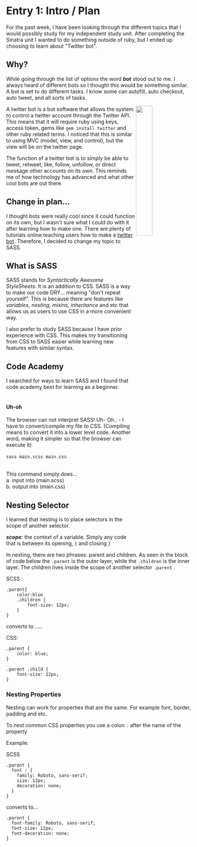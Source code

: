 # Entry 1: Intro / Plan 

For the past week, I have been looking through the different topics that I would possibly study for my independent study unit. After completing the Sinatra unit I wanted to do something outside of ruby, but I ended up choosing to learn about "Twitter bot".

## Why? 
While going through the list of options the word **_bot_** stood out to me. I always heard of different bots so I thought this would be something similar. A bot is set to do different tasks. I know some can autofill, auto checkout, auto tweet, and all sorts of tasks. 

<img src = "https://3vowli249lp13hl4bz2ku62r-wpengine.netdna-ssl.com/wp-content/uploads/index51-1200x1200.png" align = "right" height = 30% width = 30%> 
 
A twitter bot is a bot software that allows the system to control a twitter account through the Twitter API. This means that it will require ruby using keys, access token, gems like `gem install twitter` and other ruby related terms. I noticed that this is similar to using MVC (model, view, and control), but the view will be on the twitter page. 


The function of a twitter bot is to simply be able to tweet, retweet, like, follow, unfollow, or direct message other accounts on its own. 
This reminds me of how technology has advanced and what other cool bots are out there. 


## Change in plan...
I thought bots were really cool since it could function on its own, but I wasn't sure what I could do with it after learning how to make one. There are plenty of tutorials online teaching users how to make a [twitter bot](http://www.codebycodes.com/blog/2015/08/31/creating-a-simeple-twitter-bot-with-ruby). Therefore, I decided to change my topic to SASS.

## What is SASS 
SASS stands for _Syntactically Awesome StyleSheets_. It is an addition to CSS. SASS is a way to make our code DRY... meaning "don't repeat yourself". This is because there are features like _variables, nesting, mixins, inheritance_ and etc that allows us as users to use CSS in a more convenient way. 

I also prefer to study SASS because I have prior experience with CSS. This makes my transitioning from CSS to SASS easier while learning  new features with similar syntax. 

## Code Academy
I searched for ways to learn SASS and I found that code academy best for learning as a beginner.  
<br>

#### Uh-oh
   The browser can not interpret SASS! Uh- Oh.. 
    - I have to convert/compile my file to CSS. (Compiling means to convert it into a lower level code. Another word, making it simpler so that the browser can execute it)  
    <br> 
  `sass main.scss main.css`   
    <br>
    
   This command simply does...  
     a. input into (main.scss)  
        b. output into (main.css)

## Nesting Selector

I learned that nesting is to place selectors in the scope of another selector. 

**_scope_**: the context of a variable. Simply any code that is between its opening,  `{` and closing `}`  



In nesting, there are two phrases: parent and children. As seen in the block of code below the `.parent` is the outer layer, while the `.children` is the inner layer. The children lives inside the scope of another selector `.parent` . 

SCSS : 

```
.parent{  
    color:blue
    .children {
        font-size: 12px; 
    }
}

```
converts to ..... 

CSS: 

```
.parent {
    color: blue;
}

.parent .child {
    font-size: 12px; 
} 
```


### Nesting Properties

Nesting can work for properties that are the same. For example font, border, padding and etc.
 
To nest common CSS properties you use a colon `:` after the name of the property


Example:


SCSS 

``` 
.parent {
  font : {
    family: Roboto, sans-serif;
    size: 12px;
    decoration: none;
  }
}
```

converts to... 

```
.parent {
  font-family: Roboto, sans-serif;
  font-size: 12px;
  font-decoration: none;
}

```